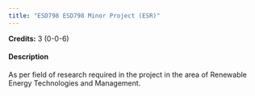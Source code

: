 ```yaml
---
title: "ESD798 ESD798 Minor Project (ESR)"
---
```

**Credits:** 3 (0-0-6)

#### Description
As per field of research required in the project in the area of Renewable Energy Technologies and Management.
